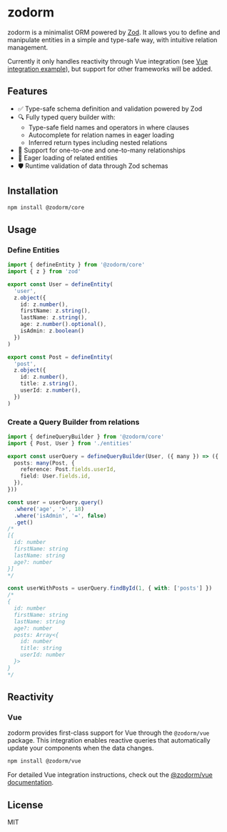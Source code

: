 # zodorm

zodorm is a minimalist ORM powered by [Zod](https://zod.dev/). It allows you to define and manipulate entities in a simple and type-safe way, with intuitive relation management.

Currently it only handles reactivity through Vue integration (see [Vue integration example](packages/vue/src/index.ts)), but support for other frameworks will be added.

## Features
- ✅  Type-safe schema definition and validation powered by Zod
- 🔍  Fully typed query builder with:
  - Type-safe field names and operators in where clauses
  - Autocomplete for relation names in eager loading
  - Inferred return types including nested relations
- 🤝  Support for one-to-one and one-to-many relationships
- 🚀  Eager loading of related entities
- 🛡️  Runtime validation of data through Zod schemas

## Installation
```sh
npm install @zodorm/core
```
## Usage

### Define Entities
```ts
import { defineEntity } from '@zodorm/core'
import { z } from 'zod'

export const User = defineEntity(
  'user',
  z.object({
    id: z.number(),
    firstName: z.string(),
    lastName: z.string(),
    age: z.number().optional(),
    isAdmin: z.boolean()
  })
)

export const Post = defineEntity(
  'post',
  z.object({
    id: z.number(),
    title: z.string(),
    userId: z.number(),
  })
)
```

### Create a Query Builder from relations
```ts
import { defineQueryBuilder } from '@zodorm/core'
import { Post, User } from './entities'

export const userQuery = defineQueryBuilder(User, ({ many }) => ({
  posts: many(Post, {
    reference: Post.fields.userId,
    field: User.fields.id,
  }),
}))

const user = userQuery.query()
  .where('age', '>', 18)
  .where('isAdmin', '=', false)
  .get()
/*
[{
  id: number
  firstName: string
  lastName: string
  age?: number
}]
*/

const userWithPosts = userQuery.findById(1, { with: ['posts'] })
/*
{
  id: number
  firstName: string
  lastName: string
  age?: number
  posts: Array<{
    id: number
    title: string
    userId: number
  }>
}
*/
```

## Reactivity

### Vue

zodorm provides first-class support for Vue through the `@zodorm/vue` package. This integration enables reactive queries that automatically update your components when the data changes.

```sh
npm install @zodorm/vue
```

For detailed Vue integration instructions, check out the [@zodorm/vue documentation](packages/vue/README.md).

## License
MIT
